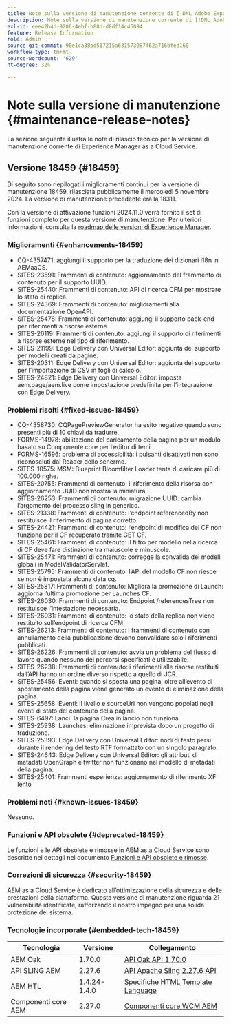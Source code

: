 ```yaml
---
title: Note sulla versione di manutenzione corrente di [!DNL Adobe Experience Manager]  as a Cloud Service.
description: Note sulla versione di manutenzione corrente di [!DNL Adobe Experience Manager]  as a Cloud Service.
exl-id: eee42b4d-9206-4ebf-b88d-d8df14c46094
feature: Release Information
role: Admin
source-git-commit: 90e1ca38bd517215a631573987462a716bfed160
workflow-type: tm+mt
source-wordcount: '629'
ht-degree: 32%

---
```



# Note sulla versione di manutenzione {#maintenance-release-notes}

La sezione seguente illustra le note di rilascio tecnico per la versione di manutenzione corrente di Experience Manager as a Cloud Service.

## Versione 18459 {#18459}

Di seguito sono riepilogati i miglioramenti continui per la versione di manutenzione 18459, rilasciata pubblicamente il mercoledì 5 novembre 2024. La versione di manutenzione precedente era la 18311.

Con la versione di attivazione funzioni 2024.11.0 verrà fornito il set di funzioni completo per questa versione di manutenzione. Per ulteriori informazioni, consulta la [roadmap delle versioni di Experience Manager](https://experienceleague.adobe.com/it/docs/experience-manager-release-information/aem-release-updates/update-releases-roadmap).

### Miglioramenti {#enhancements-18459}

* CQ-4357471: aggiungi il supporto per la traduzione dei dizionari i18n in AEMaaCS.
* SITES-23591: Frammenti di contenuto: aggiornamento del frammento di contenuto per il supporto UUID.
* SITES-25440: Frammenti di contenuto: API di ricerca CFM per mostrare lo stato di replica.
* SITES-24369: Frammenti di contenuto: miglioramenti alla documentazione OpenAPI.
* SITES-25478: Frammenti di contenuto: aggiungi il supporto back-end per riferimenti a risorse esterne.
* SITES-26119: Frammenti di contenuto: aggiungi il supporto di riferimenti a risorse esterne nel tipo di riferimento.
* SITES-21199: Edge Delivery con Universal Editor: aggiunta del supporto per modelli creati da pagine.
* SITES-20311: Edge Delivery con Universal Editor: aggiunta del supporto per l’importazione di CSV in fogli di calcolo.
* SITES-24821: Edge Delivery con Universal Editor: imposta aem.page/aem.live come impostazione predefinita per l’integrazione con Edge Delivery.

### Problemi risolti {#fixed-issues-18459}

* CQ-4358730: CQPagePreviewGenerator ha esito negativo quando sono presenti più di 10 chiavi da tradurre.
* FORMS-14978: abilitazione del caricamento della pagina per un modulo basato su Componente core per l’editor di temi.
* FORMS-16596: problema di accessibilità: i pulsanti disattivati non sono riconosciuti dal Reader dello schermo.
* SITES-10575: MSM: Blueprint Bloomfilter Loader tenta di caricare più di 100.000 righe.
* SITES-20755: Frammenti di contenuto: il riferimento della risorsa con aggiornamento UUID non mostra la miniatura.
* SITES-26253: Frammenti di contenuto: migrazione UUID: cambia l’argomento del processo sling in generico.
* SITES-21338: Frammenti di contenuto: l’endpoint referencedBy non restituisce il riferimento di pagina corretto.
* SITES-24421: Frammenti di contenuto: l’endpoint di modifica del CF non funziona per il CF recuperato tramite GET CF.
* SITES-25461: Frammenti di contenuto: il filtro per modello nella ricerca di CF deve fare distinzione tra maiuscole e minuscole.
* SITES-25471: Frammenti di contenuto: corregge la convalida dei modelli globali in ModelValidatorServlet.
* SITES-25795: Frammenti di contenuto: l’API del modello CF non riesce se non è impostata alcuna data cq.
* SITES-25817: Frammenti di contenuto: Migliora la promozione di Launch: aggiorna l’ultima promozione per Launches CF.
* SITES-26030: Frammenti di contenuto: Endpoint /referencesTree non restituisce l’intestazione necessaria.
* SITES-26031: Frammenti di contenuto: lo stato della replica non viene restituito sull’endpoint di ricerca CFM.
* SITES-26213: Frammenti di contenuto: i frammenti di contenuto con annullamento della pubblicazione devono convalidare solo i riferimenti pubblicati.
* SITES-26226: Frammenti di contenuto: avvia un problema del flusso di lavoro quando nessuno dei percorsi specificati è utilizzabile.
* SITES-26238: Frammenti di contenuto: i riferimenti alle risorse restituiti dall’API hanno un ordine diverso rispetto a quello di JCR.
* SITES-25456: Eventi: quando si sposta una pagina, oltre all’evento di spostamento della pagina viene generato un evento di eliminazione della pagina.
* SITES-25658: Eventi: il livello e sourceUrl non vengono popolati negli eventi di stato del contenuto della pagina.
* SITES-6497: Lanci: la pagina Crea in lancio non funziona.
* SITES-25938: Launches: eliminazione imprevista dopo un progetto di traduzione.
* SITES-25393: Edge Delivery con Universal Editor: nodi di testo persi durante il rendering del testo RTF formattato con un singolo paragrafo.
* SITES-24643: Edge Delivery con Universal Editor: gli attributi di metadati OpenGraph e twitter non funzionano nel modello di metadati della pagina.
* SITES-25401: Frammenti esperienza: aggiornamento di riferimento XF lento


### Problemi noti {#known-issues-18459}

Nessuno.

### Funzioni e API obsolete {#deprecated-18459}

Le funzioni e le API obsolete e rimosse in AEM as a Cloud Service sono descritte nei dettagli nel documento [Funzioni e API obsolete e rimosse](/help/release-notes/deprecated-removed-features.md).

### Correzioni di sicurezza {#security-18459}

AEM as a Cloud Service è dedicato all’ottimizzazione della sicurezza e delle prestazioni della piattaforma. Questa versione di manutenzione riguarda 21 vulnerabilità identificate, rafforzando il nostro impegno per una solida protezione del sistema.

### Tecnologie incorporate {#embedded-tech-18459}

| Tecnologia | Versione | Collegamento |
|---|---|---|
| AEM Oak | 1.70.0 | [API Oak API 1.70.0](https://www.javadoc.io/doc/org.apache.jackrabbit/oak-api/1.70.0/index.html) |
| API SLING AEM | 2.27.6 | [API Apache Sling 2.27.6 API](https://www.javadoc.io/doc/org.apache.sling/org.apache.sling.api/latest/index.html) |
| AEM HTL | 1.4.24-1.4.0 | [Specifiche HTML Template Language](https://github.com/adobe/htl-spec) |
| Componenti core AEM | 2.27.0 | [Componenti core WCM AEM](https://github.com/adobe/aem-core-wcm-components) |
